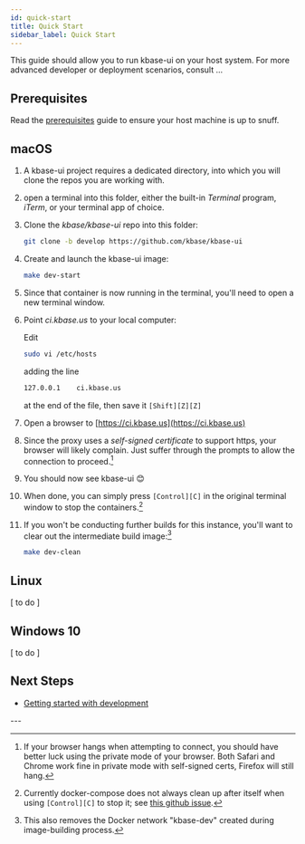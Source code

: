 ```yaml
---
id: quick-start
title: Quick Start
sidebar_label: Quick Start
---
```


This guide should allow you to run kbase-ui on your host system. For more advanced developer or deployment scenarios, consult ...

## Prerequisites

Read the [prerequisites](prerequisites.md) guide to ensure your host machine is up to snuff.

## macOS

1. A kbase-ui project requires a dedicated directory, into which you will clone the repos you are working with.
2. open a terminal into this folder, either the built-in _Terminal_ program, _iTerm_, or your terminal app of choice.
3. Clone the _kbase/kbase-ui_ repo into this folder:
   ```bash
   git clone -b develop https://github.com/kbase/kbase-ui
   ```
4. Create and launch the kbase-ui image:

   ```bash
   make dev-start
   ```

5. Since that container is now running in the terminal, you'll need to open a new terminal window.
6. Point _ci.kbase.us_ to your local computer:

   Edit

   ```bash
   sudo vi /etc/hosts
   ```

   adding the line

   ```bash
   127.0.0.1	ci.kbase.us
   ```

   at the end of the file, then save it `[Shift][Z][Z]`

7. Open a browser to [https://ci.kbase.us](https://ci.kbase.us)
8. Since the proxy uses a _self-signed certificate_ to support https, your browser will likely complain. Just suffer through the prompts to allow the connection to proceed.[^2]
9. You should now see kbase-ui 😊
10. When done, you can simply press `[Control][C]` in the original terminal window to stop the containers.[^3]
11. If you won't be conducting further builds for this instance, you'll want to clear out the intermediate build image:[^4]

    ```bash
    make dev-clean
    ```

## Linux

[ to do ]

## Windows 10

[ to do ]

## Next Steps

- [Getting started with development](/development/getting-started.md)

\---

[^1]: If you use Terminal or iTerm, pressing `[Cmd][T]` will open a new tab in the terminal window, with the same directory.
[^2]: If your browser hangs when attempting to connect, you should have better luck using the private mode of your browser. Both Safari and Chrome work fine in private mode with self-signed certs, Firefox will still hang.
[^3]: Currently docker-compose does not always clean up after itself when using `[Control][C]` to stop it; see [this github issue](https://github.com/docker/compose/issues/3317).
[^4]: This also removes the Docker network "kbase-dev" created during image-building process.
